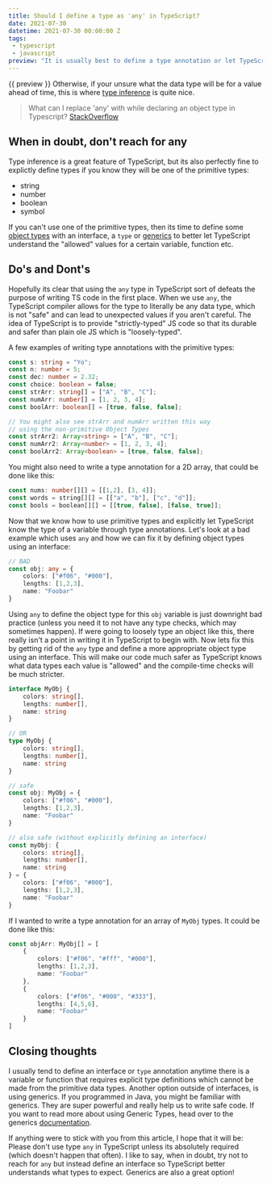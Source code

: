 ```yaml
---
title: Should I define a type as 'any' in TypeScript?
date: 2021-07-30
datetime: 2021-07-30 00:00:00 Z
tags:
 - typescript
 - javascript
preview: "It is usually best to define a type annotation or let TypeScript infer the variables type for you through type inference rather than using type 'any'."
---
```


{{ preview }} Otherwise, if your unsure what the data type will be for a value ahead of time, this is where [type inference][1] is quite nice.

> What can I replace 'any' with while declaring an object type in Typescript? [StackOverflow][2]

<h2 class="post-heading">When in doubt, don't reach for any</h2>

Type inference is a great feature of TypeScript, but its also perfectly fine to explictly define types if you know they will be one of the primitive types:

- string
- number
- boolean
- symbol

If you can't use one of the primitive types, then its time to define some [object types][3] with an interface, a `type` or [generics][4] to better let TypeScript understand the "allowed" values for a certain variable, function etc.

<h2 class="post-heading">Do's and Dont's</h2>

Hopefully its clear that using the `any` type in TypeScript sort of defeats the purpose of writing TS code in the first place. When we use `any`, the TypeScript compiler allows for the type to literally be any data type, which is not "safe" and can lead to unexpected values if you aren't careful. The idea of TypeScript is to provide "strictly-typed" JS code so that its durable and safer than plain ole JS which is "loosely-typed".

A few examples of writing type annotations with the primitive types:

```ts
const s: string = "Yo";
const n: number = 5;
const dec: number = 2.32;
const choice: boolean = false;
const strArr: string[] = ["A", "B", "C"];
const numArr: number[] = [1, 2, 3, 4];
const boolArr: boolean[] = [true, false, false];

// You might also see strArr and numArr written this way
// using the non-primitive Object Types
const strArr2: Array<string> = ["A", "B", "C"];
const numArr2: Array<number> = [1, 2, 3, 4];
const boolArr2: Array<boolean> = [true, false, false];
```

You might also need to write a type annotation for a 2D array, that could be done like this:

```ts
const nums: number[][] = [[1,2], [3, 4]];
const words = string[][] = [["a", "b"], ["c", "d"]];
const bools = boolean[][] = [[true, false], [false, true]];
```

Now that we know how to use primitive types and explicitly let TypeScript know the type of a variable through type annotations. Let's look at a bad example which uses `any` and how we can fix it by defining object types using an interface:

```ts
// BAD
const obj: any = {
    colors: ["#f06", "#000"],
    lengths: [1,2,3],
    name: "Foobar"
}
```

Using `any` to define the object type for this `obj` variable is just downright bad practice (unless you need it to not have any type checks, which may sometimes happen). If were going to loosely type an object like this, there really isn't a point in writing it in TypeScript to begin with. Now lets fix this by getting rid of the `any` type and define a more appropriate object type using an interface. This will make our code much safer as TypeScript knows what data types each value is "allowed" and the compile-time checks will be much stricter.

```ts
interface MyObj {
    colors: string[],
    lengths: number[],
    name: string
}

// OR
type MyObj {
    colors: string[],
    lengths: number[],
    name: string
}

// safe
const obj: MyObj = {
    colors: ["#f06", "#000"],
    lengths: [1,2,3],
    name: "Foobar"
}
```

```ts
// also safe (without explicitly defining an interface)
const myObj: {
    colors: string[],
    lengths: number[],
    name: string
} = {
    colors: ["#f06", "#000"],
    lengths: [1,2,3],
    name: "Foobar"
}
```

If I wanted to write a type annotation for an array of `MyObj` types. It could be done like this:

```ts
const objArr: MyObj[] = [
    {
        colors: ["#f06", "#fff", "#000"],
        lengths: [1,2,3],
        name: "Foobar"
    },
    {
        colors: ["#f06", "#000", "#333"],
        lengths: [4,5,6],
        name: "Foobar"
    }
]
```

<h2 class="post-heading">Closing thoughts</h2>

I usually tend to define an interface or `type` annotation anytime there is a variable or function that requires explicit type definitions which cannot be made from the primitive data types. Another option outside of interfaces, is using generics. If you programmed in Java, you might be familiar with generics. They are super powerful and really help us to write safe code. If you want to read more about using Generic Types, head over to the generics [documentation][4]. 

If anything were to stick with you from this article, I hope that it will be: Please don't use type `any` in TypeScript unless its absolutely required (which doesn't happen that often). I like to say, when in doubt, try not to reach for `any` but instead define an interface so TypeScript better understands what types to expect. Generics are also a great option!

[1]: https://www.typescriptlang.org/docs/handbook/type-inference.html
[2]: https://stackoverflow.com/questions/66594670/what-can-i-replace-any-with-while-declaring-an-object-type-in-typescript/66595023#66595023
[3]: https://www.typescriptlang.org/docs/handbook/2/objects.html
[4]: https://www.typescriptlang.org/docs/handbook/2/generics.html